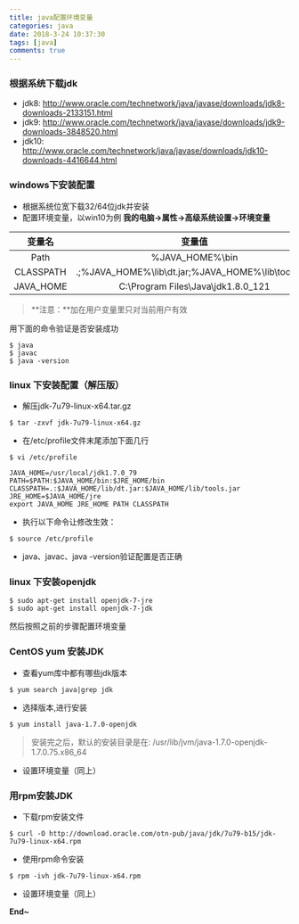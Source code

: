 ```yaml
---
title: java配置环境变量
categories: java
date: 2018-3-24 10:37:30
tags: [java]
comments: true
---
```


### 根据系统下载jdk 

- jdk8: http://www.oracle.com/technetwork/java/javase/downloads/jdk8-downloads-2133151.html
- jdk9: http://www.oracle.com/technetwork/java/javase/downloads/jdk9-downloads-3848520.html
- jdk10: http://www.oracle.com/technetwork/java/javase/downloads/jdk10-downloads-4416644.html

<!-- more -->

### windows下安装配置

- 根据系统位宽下载32/64位jdk并安装
- 配置环境变量，以win10为例
**我的电脑->属性->高级系统设置->环境变量**

| 变量名 | 变量值 |
| :-: | :-: |
| Path | %JAVA_HOME%\bin|
| CLASSPATH | .;%JAVA_HOME%\lib\dt.jar;%JAVA_HOME%\lib\tools.jar; |
| JAVA_HOME | C:\Program Files\Java\jdk1.8.0_121 |
>**注意：**加在用户变量里只对当前用户有效

用下面的命令验证是否安装成功

```
$ java
$ javac
$ java -version
```
### linux 下安装配置（解压版）

- 解压jdk-7u79-linux-x64.tar.gz

```
$ tar -zxvf jdk-7u79-linux-x64.gz
```

- 在/etc/profile文件末尾添加下面几行

```
$ vi /etc/profile
```

```
JAVA_HOME=/usr/local/jdk1.7.0_79
PATH=$PATH:$JAVA_HOME/bin:$JRE_HOME/bin
CLASSPATH=.:$JAVA_HOME/lib/dt.jar:$JAVA_HOME/lib/tools.jar
JRE_HOME=$JAVA_HOME/jre
export JAVA_HOME JRE_HOME PATH CLASSPATH
```
- 执行以下命令让修改生效：

```
$ source /etc/profile
```

- java、javac、java -version验证配置是否正确

### linux 下安装openjdk
```
$ sudo apt-get install openjdk-7-jre
$ sudo apt-get install openjdk-7-jdk
```
然后按照之前的步骤配置环境变量

### CentOS yum 安装JDK

- 查看yum库中都有哪些jdk版本

```
$ yum search java|grep jdk
```

- 选择版本,进行安装

```
$ yum install java-1.7.0-openjdk

```

>安装完之后，默认的安装目录是在: /usr/lib/jvm/java-1.7.0-openjdk-1.7.0.75.x86_64

- 设置环境变量（同上）

### 用rpm安装JDK

- 下载rpm安装文件

```
$ curl -O http://download.oracle.com/otn-pub/java/jdk/7u79-b15/jdk-7u79-linux-x64.rpm
```

- 使用rpm命令安装

```
$ rpm -ivh jdk-7u79-linux-x64.rpm
```

- 设置环境变量（同上）

**End~**

